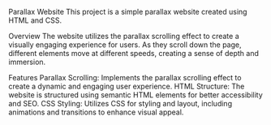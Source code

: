 


Parallax Website
This project is a simple parallax website created using HTML and CSS.

Overview
The website utilizes the parallax scrolling effect to create a visually engaging experience for users. As they scroll down the page, different elements move at different speeds, creating a sense of depth and immersion.

Features
Parallax Scrolling: Implements the parallax scrolling effect to create a dynamic and engaging user experience.
HTML Structure: The website is structured using semantic HTML elements for better accessibility and SEO.
CSS Styling: Utilizes CSS for styling and layout, including animations and transitions to enhance visual appeal.
